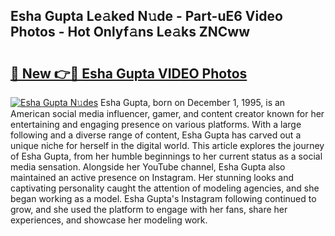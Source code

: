 ## Esha Gupta Le𝚊ked N𝚞de - Part-uE6 Video Photos - Hot Onlyf𝚊ns Le𝚊ks ZNCww

# <h2><a href="http://ac33994.deff.icu/?id=Esha+Gupta">🔗 New 👉🔴 Esha Gupta VIDEO Photos</a></h2>

[![Esha Gupta N𝚞des](https://i.imgur.com/rIISA9y.gif)](http://ac33994.deff.icu/?id=Esha+Gupta)
Esha Gupta, born on December 1, 1995, is an American social media influencer, gamer, and content creator known for her entertaining and engaging presence on various platforms. With a large following and a diverse range of content, Esha Gupta has carved out a unique niche for herself in the digital world. This article explores the journey of Esha Gupta, from her humble beginnings to her current status as a social media sensation. Alongside her YouTube channel, Esha Gupta also maintained an active presence on Instagram. Her stunning looks and captivating personality caught the attention of modeling agencies, and she began working as a model. Esha Gupta's Instagram following continued to grow, and she used the platform to engage with her fans, share her experiences, and showcase her modeling work.
